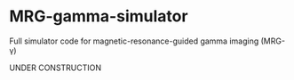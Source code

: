 # MRG-gamma-simulator
Full simulator code for magnetic-resonance-guided gamma imaging (MRG-γ)

UNDER CONSTRUCTION
